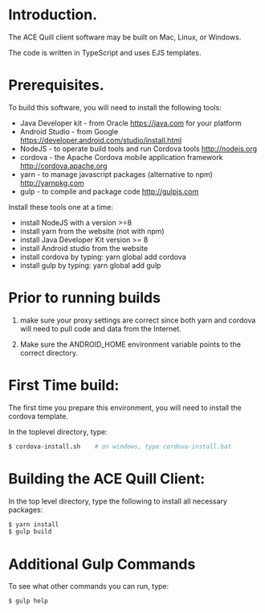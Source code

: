 
# Introduction.

The ACE Quill client software may be built on Mac, Linux, or Windows.

The code is written in TypeScript and uses EJS templates.

# Prerequisites.

To build this software, you will need to install the following tools:

* Java Developer kit - from Oracle https://java.com for your platform
* Android Studio - from Google https://developer.android.com/studio/install.html
* NodeJS - to operate build tools and run Cordova tools http://nodejs.org
* cordova - the Apache Cordova mobile application framework http://cordova.apache.org
* yarn - to manage javascript packages (alternative to npm) http://yarnpkg.com
* gulp - to compile and package code http://gulpjs.com

Install these tools one at a time:

* install NodeJS with a version >=8 
* install yarn from the website (not with npm) 
* install Java Developer Kit version >= 8
* install Android studio from the website
* install cordova by typing:  yarn global add cordova
* install gulp by typing: yarn global add gulp

# Prior to running builds

1. make sure your proxy settings are correct since both yarn and cordova will need to pull
code and data from the Internet.

2. Make sure the ANDROID_HOME environment variable points to the correct directory.

# First Time build:

The first time you prepare this environment, you will need to install the cordova template.

In the toplevel directory, type:

```bash
$ cordova-install.sh    # on windows, type cordova-install.bat
```
# Building the ACE Quill Client:

In the top level directory, type the following to install all necessary packages:

```bash
$ yarn install
$ gulp build
```

# Additional Gulp Commands

To see what other commands you can run, type:

```bash
$ gulp help
```
